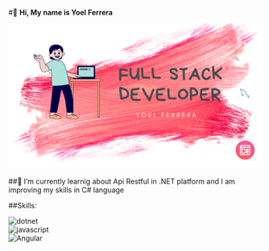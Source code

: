 #👋 **Hi, My name is Yoel Ferrera**

![banner](./banner.png)

##🌱 I’m currently learnig about Api Restful in .NET platform and I am improving my skills in C# language

##Skills:

![dotnet](https://img.shields.io/badge/.NET-3D0C84?style=for-the-badge&logo=net&logoColor=white&labelColor=white)</br>
![javascript](https://img.shields.io/badge/Javascript-yellow?style=for-the-badge&logo=javascript&logoColor=white&labelColor=white)</br>
![Angular](https://img.shields.io/badge/Angular-red?style=for-the-badge&logo=angular&logoColor=white&labelColor=white)</br>
